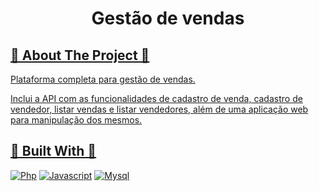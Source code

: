 <a name="readme-top"></a>

<h1 align="center">Gestão de vendas</h1>
  
<!-- ABOUT THE PROJECT -->
<h2 tabindex="-1" dir="auto"><a id="user-content--about-the-project" class="anchor" aria-hidden="true" tabindex="-1" href="#about-the-project">🔭 About The Project 🔭</h2>

Plataforma completa para gestão de vendas. 

Inclui a API com as funcionalidades de cadastro de venda, cadastro de vendedor, listar vendas e listar vendedores, além de uma aplicação web para manipulação dos mesmos.

<h2 tabindex="-1" dir="auto"><a id="user-content--built-with" class="anchor" aria-hidden="true" tabindex="-1" href="#-built-with">🔧 Built With 🔧</h2>

[![Php][Php.net]][Php-url]
[![Javascript][Javascript.com]][Javascript-url]
[![Mysql][Mysql.com]][Mysql-url]

<!-- MARKDOWN LINKS & IMAGES -->
<!-- https://www.markdownguide.org/basic-syntax/#reference-style-links -->
[Php.net]: https://img.shields.io/badge/PHP-777BB4?style=for-the-badge&logo=php&logoColor=white
[Php-url]: https://www.php.net/

[Javascript.com]: https://img.shields.io/badge/JavaScript-F7DF1E?style=for-the-badge&logo=javascript&logoColor=black
[Javascript-url]: https://www.javascript.com/

[Mysql.com]: https://img.shields.io/badge/MySQL-005C84?style=for-the-badge&logo=mysql&logoColor=white
[Mysql-url]: https://www.mysql.com/
